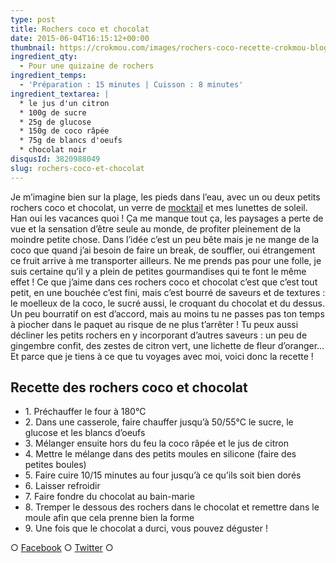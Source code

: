 ```yaml
---
type: post
title: Rochers coco et chocolat
date: 2015-06-04T16:15:12+00:00
thumbnail: https://crokmou.com/images/rochers-coco-recette-crokmou-blog-culinaire.jpg
ingredient_qty:
  - Pour une quizaine de rochers
ingredient_temps:
  - 'Préparation : 15 minutes | Cuisson : 8 minutes'
ingredient_textarea: |
  * le jus d'un citron
  * 100g de sucre
  * 25g de glucose
  * 150g de coco râpée
  * 75g de blancs d'oeufs
  * chocolat noir
disqusId: 3820988049
slug: rochers-coco-et-chocolat
---
```


Je m’imagine bien sur la plage, les pieds dans l’eau, avec un ou deux petits rochers coco et chocolat, un verre de [mocktail](http://www.crokmou.com/mocktail-cocktail-sans-alcool/) et mes lunettes de soleil. Han oui les vacances quoi ! Ça me manque tout ça, les paysages a perte de vue et la sensation d’être seule au monde, de profiter pleinement de la moindre petite chose. Dans l’idée c’est un peu bête mais je ne mange de la coco que quand j’ai besoin de faire un break, de souffler, oui étrangement ce fruit arrive à me transporter ailleurs. Ne me prends pas pour une folle, je suis certaine qu’il y a plein de petites gourmandises qui te font le même effet ! Ce que j’aime dans ces rochers coco et chocolat c’est que c’est tout petit, en une bouchée c’est fini, mais c’est bourré de saveurs et de textures : le moelleux de la coco, le sucré aussi, le croquant du chocolat et du dessus. Un peu bourratif on est d’accord, mais au moins tu ne passes pas ton temps à piocher dans le paquet au risque de ne plus t’arrêter ! Tu peux aussi décliner les petits rochers en y incorporant d’autres saveurs : un peu de gingembre confit, des zestes de citron vert, une lichette de fleur d’oranger… Et parce que je tiens à ce que tu voyages avec moi, voici donc la recette !

## Recette des rochers coco et chocolat

* 1\. Préchauffer le four à 180°C
* 2\. Dans une casserole, faire chauffer jusqu’à 50/55°C le sucre, le glucose et les blancs d’oeufs
* 3\. Mélanger ensuite hors du feu la coco râpée et le jus de citron
* 4\. Mettre le mélange dans des petits moules en silicone (faire des petites boules)
* 5\. Faire cuire 10/15 minutes au four jusqu’à ce qu’ils soit bien dorés
* 6\. Laisser refroidir
* 7\. Faire fondre du chocolat au bain-marie
* 8\. Tremper le dessous des rochers dans le chocolat et remettre dans le moule afin que cela prenne bien la forme
* 9\. Une fois que le chocolat a durci, vous pouvez déguster !

○ [Facebook](https://www.facebook.com/crokmou.blog) ○ [Twitter](https://twitter.com/Crokmou) ○